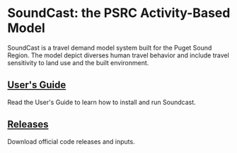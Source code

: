 # SoundCast: the PSRC Activity-Based Model
SoundCast is a travel demand model system built for the Puget Sound Region. The model depict diverses human travel behavior and include travel sensitivity to land use and the built environment. 

## [User's Guide](https://github.com/psrc/soundcast/wiki)
Read the User's Guide to learn how to install and run Soundcast.

## [Releases](https://github.com/psrc/soundcast/releases/tag/v2.1)
Download official code releases and inputs.
